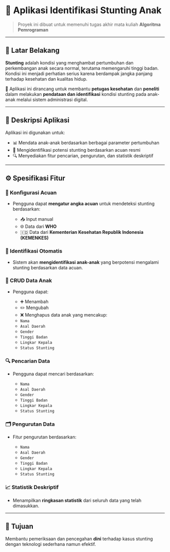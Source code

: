 # 🧬 Aplikasi Identifikasi Stunting Anak

> Proyek ini dibuat untuk memenuhi tugas akhir mata kuliah **Algoritma Pemrograman**

---

## 📖 Latar Belakang

**Stunting** adalah kondisi yang menghambat pertumbuhan dan perkembangan anak secara normal, terutama memengaruhi tinggi badan. Kondisi ini menjadi perhatian serius karena berdampak jangka panjang terhadap kesehatan dan kualitas hidup.

📌 Aplikasi ini dirancang untuk membantu **petugas kesehatan** dan **peneliti** dalam melakukan **pendataan dan identifikasi** kondisi stunting pada anak-anak melalui sistem administrasi digital.

---

## 📝 Deskripsi Aplikasi

Aplikasi ini digunakan untuk:

* 📊 Mendata anak-anak berdasarkan berbagai parameter pertumbuhan
* 🧠 Mengidentifikasi potensi stunting berdasarkan acuan resmi
* 🔍 Menyediakan fitur pencarian, pengurutan, dan statistik deskriptif

---

## ⚙️ Spesifikasi Fitur

### 🔧 Konfigurasi Acuan

* Pengguna dapat **mengatur angka acuan** untuk mendeteksi stunting berdasarkan:

  * 📥 Input manual
  * 🌐 Data dari **WHO**
  * 🇮🇩 Data dari **Kementerian Kesehatan Republik Indonesia (KEMENKES)**

### 🧠 Identifikasi Otomatis

* Sistem akan **mengidentifikasi anak-anak** yang berpotensi mengalami stunting berdasarkan data acuan.

### 📂 CRUD Data Anak

* Pengguna dapat:

  * ➕ Menambah
  * ✏️ Mengubah
  * ❌ Menghapus
    data anak yang mencakup:
  * `Nama`
  * `Asal Daerah`
  * `Gender`
  * `Tinggi Badan`
  * `Lingkar Kepala`
  * `Status Stunting`

### 🔍 Pencarian Data

* Pengguna dapat mencari berdasarkan:

  * `Nama`
  * `Asal Daerah`
  * `Gender`
  * `Tinggi Badan`
  * `Lingkar Kepala`
  * `Status Stunting`

### 🗂️ Pengurutan Data

* Fitur pengurutan berdasarkan:

  * `Nama`
  * `Asal Daerah`
  * `Gender`
  * `Tinggi Badan`
  * `Lingkar Kepala`
  * `Status Stunting`

### 📈 Statistik Deskriptif

* Menampilkan **ringkasan statistik** dari seluruh data yang telah dimasukkan.

---

## 🚀 Tujuan

Membantu pemeriksaan dan pencegahan **dini** terhadap kasus stunting dengan teknologi sederhana namun efektif.
